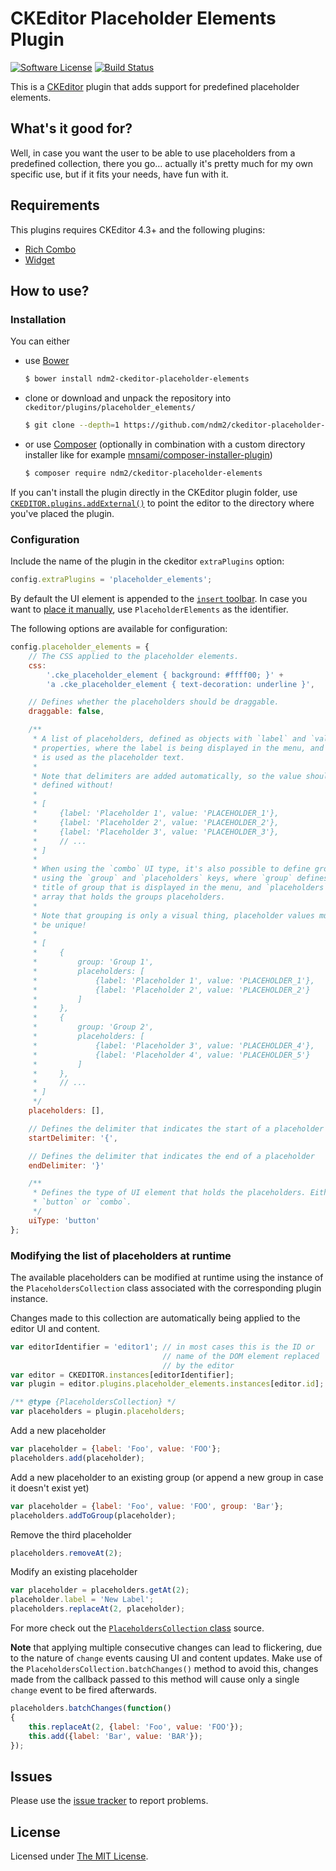 # CKEditor Placeholder Elements Plugin

[![Software License](https://img.shields.io/badge/license-MIT-brightgreen.svg?style=flat-square)](LICENSE.txt)
[![Build Status](https://img.shields.io/github/actions/workflow/status/ndm2/ckeditor-placeholder-elements/ci.yml?branch=master&style=flat-square)](https://github.com/ndm2/ckeditor-placeholder-elements/actions/workflows/ci.yml?query=branch%3Amaster)

This is a [CKEditor](http://ckeditor.com/) plugin that adds support for predefined placeholder elements.


## What's it good for?

Well, in case you want the user to be able to use placeholders from a predefined collection, there you go...
actually it's pretty much for my own specific use, but if it fits your needs, have fun with it.


## Requirements

This plugins requires CKEditor 4.3+ and the following plugins:

* [Rich Combo](http://ckeditor.com/addon/richcombo)
* [Widget](http://ckeditor.com/addon/widget)


## How to use?

### Installation

You can either

* use [Bower](http://bower.io)
  ```bash
  $ bower install ndm2-ckeditor-placeholder-elements
  ```

* clone or download and unpack the repository into `ckeditor/plugins/placeholder_elements/`
  ```bash
  $ git clone --depth=1 https://github.com/ndm2/ckeditor-placeholder-elements ./ckeditor/plugins/placeholder_elements/
  ```

* or use [Composer](https://getcomposer.org) (optionally in combination with a custom directory installer like for
example [mnsami/composer-installer-plugin](https://github.com/mnsami/composer-installer-plugin))
  ```bash
  $ composer require ndm2/ckeditor-placeholder-elements
  ```

If you can't install the plugin directly in the CKEditor plugin folder, use
[`CKEDITOR.plugins.addExternal()`](http://docs.ckeditor.com/#!/api/CKEDITOR.resourceManager-method-addExternal) to
point the editor to the directory where you've placed the plugin.


### Configuration

Include the name of the plugin in the ckeditor `extraPlugins` option:

```js
config.extraPlugins = 'placeholder_elements';
```

By default the UI element is appended to the [`insert` toolbar](http://docs.ckeditor.com/#!/guide/dev_toolbar).
In case you want to [place it manually](http://docs.ckeditor.com/#!/guide/dev_toolbar-section-%22item-by-item%22-configuration),
use `PlaceholderElements` as the identifier.

The following options are available for configuration:

```js
config.placeholder_elements = {
	// The CSS applied to the placeholder elements.
	css:
		'.cke_placeholder_element { background: #ffff00; }' +
		'a .cke_placeholder_element { text-decoration: underline }',

	// Defines whether the placeholders should be draggable.
	draggable: false,

	/**
	 * A list of placeholders, defined as objects with `label` and `value`
	 * properties, where the label is being displayed in the menu, and value
	 * is used as the placeholder text.
	 *
	 * Note that delimiters are added automatically, so the value should be
	 * defined without!
	 *
	 * [
	 *     {label: 'Placeholder 1', value: 'PLACEHOLDER_1'},
	 *     {label: 'Placeholder 2', value: 'PLACEHOLDER_2'},
	 *     {label: 'Placeholder 3', value: 'PLACEHOLDER_3'},
	 *     // ...
	 * ]
	 *
	 * When using the `combo` UI type, it's also possible to define groups
	 * using the `group` and `placeholders` keys, where `group` defines the
	 * title of group that is displayed in the menu, and `placeholders` is an
	 * array that holds the groups placeholders.
	 *
	 * Note that grouping is only a visual thing, placeholder values must still
	 * be unique!
	 *
	 * [
	 *     {
	 *         group: 'Group 1',
	 *         placeholders: [
	 *             {label: 'Placeholder 1', value: 'PLACEHOLDER_1'},
	 *             {label: 'Placeholder 2', value: 'PLACEHOLDER_2'}
	 *         ]
	 *     },
	 *     {
	 *         group: 'Group 2',
	 *         placeholders: [
	 *             {label: 'Placeholder 3', value: 'PLACEHOLDER_4'},
	 *             {label: 'Placeholder 4', value: 'PLACEHOLDER_5'}
	 *         ]
	 *     },
	 *     // ...
	 * ]
	 */
	placeholders: [],

	// Defines the delimiter that indicates the start of a placeholder
	startDelimiter: '{',

	// Defines the delimiter that indicates the end of a placeholder
	endDelimiter: '}'

	/**
	 * Defines the type of UI element that holds the placeholders. Either
	 * `button` or `combo`.
	 */
	uiType: 'button'
};
```


### Modifying the list of placeholders at runtime

The available placeholders can be modified at runtime using the instance of the `PlaceholdersCollection` class
associated with the corresponding plugin instance.

Changes made to this collection are automatically being applied to the editor UI and content.

```js
var editorIdentifier = 'editor1'; // in most cases this is the ID or
                                  // name of the DOM element replaced
                                  // by the editor
var editor = CKEDITOR.instances[editorIdentifier];
var plugin = editor.plugins.placeholder_elements.instances[editor.id];

/** @type {PlaceholdersCollection} */
var placeholders = plugin.placeholders;
```

Add a new placeholder
```js
var placeholder = {label: 'Foo', value: 'FOO'};
placeholders.add(placeholder);
```

Add a new placeholder to an existing group (or append a new group in case it doesn't exist yet)
```js
var placeholder = {label: 'Foo', value: 'FOO', group: 'Bar'};
placeholders.addToGroup(placeholder);
```

Remove the third placeholder
```js
placeholders.removeAt(2);
```

Modify an existing placeholder
```js
var placeholder = placeholders.getAt(2);
placeholder.label = 'New Label';
placeholders.replaceAt(2, placeholder);
```

For more check out the [`PlaceholdersCollection` class](https://github.com/ndm2/ckeditor-placeholder-elements/blob/master/plugin.js)
source.

**Note** that applying multiple consecutive changes can lead to flickering, due to the nature of `change` events causing
UI and content updates. Make use of the `PlaceholdersCollection.batchChanges()` method to avoid this, changes made from
the callback passed to this method will cause only a single `change` event to be fired afterwards.

```js
placeholders.batchChanges(function()
{
	this.replaceAt(2, {label: 'Foo', value: 'FOO'});
	this.add({label: 'Bar', value: 'BAR'});
});
```


## Issues

Please use the [issue tracker](https://github.com/ndm2/ckeditor-placeholder-elements/issues) to report problems.


## License

Licensed under [The MIT License](http://www.opensource.org/licenses/mit-license.php).
